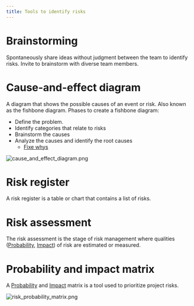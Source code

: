 ```yaml
---
title: Tools to identify risks
---
```

# Brainstorming
Spontaneously share ideas without judgment between the team to identify risks.
Invite to brainstorm with diverse team members. 

# Cause-and-effect diagram
A diagram that shows the possible causes of an event or risk.
Also known as the fishbone diagram. 
Phases to create a fishbone diagram:
- Define the problem. 
- Identify categories that relate to risks
- Brainstorm the causes
- Analyze the causes and identify the root causes
	- [Fixe whys](danielesalvatore/project-management/project-planning/risk-management/fixe-whys.md)

![cause_and_effect_diagram.png](None)
# Risk register
A risk register is a table or chart that contains a list of risks.

# Risk assessment 
The risk assessment is the stage of risk management where qualities ([Probability](danielesalvatore/project-management/project-planning/risk-management/probability.md), [Impact](danielesalvatore/project-management/project-planning/risk-management/impact.md)) of risk are estimated or measured. 

# Probability and impact matrix
A [Probability](danielesalvatore/project-management/project-planning/risk-management/probability.md) and [Impact](danielesalvatore/project-management/project-planning/risk-management/impact.md) matrix is a tool used to prioritize project risks.

![risk_probability_matrix.png](None)



